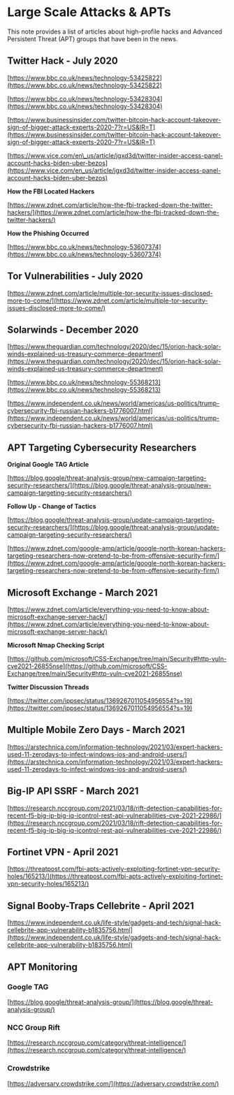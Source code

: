 # Large Scale Attacks & APTs

This note provides a list of articles about high-profile hacks and Advanced Persistent Threat (APT) groups that have been in the news.

## Twitter Hack - July 2020

[https://www.bbc.co.uk/news/technology-53425822](https://www.bbc.co.uk/news/technology-53425822)

[https://www.bbc.co.uk/news/technology-53428304](https://www.bbc.co.uk/news/technology-53428304)

[https://www.businessinsider.com/twitter-bitcoin-hack-account-takeover-sign-of-bigger-attack-experts-2020-7?r=US&IR=T](https://www.businessinsider.com/twitter-bitcoin-hack-account-takeover-sign-of-bigger-attack-experts-2020-7?r=US&IR=T)

[https://www.vice.com/en\_us/article/jgxd3d/twitter-insider-access-panel-account-hacks-biden-uber-bezos](https://www.vice.com/en_us/article/jgxd3d/twitter-insider-access-panel-account-hacks-biden-uber-bezos)

**How the FBI Located Hackers**

[https://www.zdnet.com/article/how-the-fbi-tracked-down-the-twitter-hackers/](https://www.zdnet.com/article/how-the-fbi-tracked-down-the-twitter-hackers/)

**How the Phishing Occurred**

[https://www.bbc.co.uk/news/technology-53607374](https://www.bbc.co.uk/news/technology-53607374)

## Tor Vulnerabilities - July 2020

[https://www.zdnet.com/article/multiple-tor-security-issues-disclosed-more-to-come/](https://www.zdnet.com/article/multiple-tor-security-issues-disclosed-more-to-come/)

## Solarwinds - December 2020

[https://www.theguardian.com/technology/2020/dec/15/orion-hack-solar-winds-explained-us-treasury-commerce-department](https://www.theguardian.com/technology/2020/dec/15/orion-hack-solar-winds-explained-us-treasury-commerce-department)

[https://www.bbc.co.uk/news/technology-55368213](https://www.bbc.co.uk/news/technology-55368213)  
  
[https://www.independent.co.uk/news/world/americas/us-politics/trump-cybersecurity-fbi-russian-hackers-b1776007.html](https://www.independent.co.uk/news/world/americas/us-politics/trump-cybersecurity-fbi-russian-hackers-b1776007.html)

## APT Targeting Cybersecurity Researchers

**Original Google TAG Article**

[https://blog.google/threat-analysis-group/new-campaign-targeting-security-researchers/](https://blog.google/threat-analysis-group/new-campaign-targeting-security-researchers/)

**Follow Up - Change of Tactics**

[https://blog.google/threat-analysis-group/update-campaign-targeting-security-researchers/](https://blog.google/threat-analysis-group/update-campaign-targeting-security-researchers/)

[https://www.zdnet.com/google-amp/article/google-north-korean-hackers-targeting-researchers-now-pretend-to-be-from-offensive-security-firm/](https://www.zdnet.com/google-amp/article/google-north-korean-hackers-targeting-researchers-now-pretend-to-be-from-offensive-security-firm/)

## Microsoft Exchange - March 2021

[https://www.zdnet.com/article/everything-you-need-to-know-about-microsoft-exchange-server-hack/](https://www.zdnet.com/article/everything-you-need-to-know-about-microsoft-exchange-server-hack/)

**Microsoft Nmap Checking Script**

[https://github.com/microsoft/CSS-Exchange/tree/main/Security#http-vuln-cve2021-26855nse](https://github.com/microsoft/CSS-Exchange/tree/main/Security#http-vuln-cve2021-26855nse)

**Twitter Discussion Threads**

[https://twitter.com/ippsec/status/1369267011054956554?s=19](https://twitter.com/ippsec/status/1369267011054956554?s=19)

## Multiple Mobile Zero Days - March 2021

[https://arstechnica.com/information-technology/2021/03/expert-hackers-used-11-zerodays-to-infect-windows-ios-and-android-users/](https://arstechnica.com/information-technology/2021/03/expert-hackers-used-11-zerodays-to-infect-windows-ios-and-android-users/)

## Big-IP API SSRF - March 2021

[https://research.nccgroup.com/2021/03/18/rift-detection-capabilities-for-recent-f5-big-ip-big-iq-icontrol-rest-api-vulnerabilities-cve-2021-22986/](https://research.nccgroup.com/2021/03/18/rift-detection-capabilities-for-recent-f5-big-ip-big-iq-icontrol-rest-api-vulnerabilities-cve-2021-22986/)

## Fortinet VPN - April 2021

[https://threatpost.com/fbi-apts-actively-exploiting-fortinet-vpn-security-holes/165213/](https://threatpost.com/fbi-apts-actively-exploiting-fortinet-vpn-security-holes/165213/)

## Signal Booby-Traps Cellebrite - April 2021

[https://www.independent.co.uk/life-style/gadgets-and-tech/signal-hack-cellebrite-app-vulnerability-b1835756.html](https://www.independent.co.uk/life-style/gadgets-and-tech/signal-hack-cellebrite-app-vulnerability-b1835756.html)

## APT Monitoring

### Google TAG

[https://blog.google/threat-analysis-group/](https://blog.google/threat-analysis-group/)

### NCC Group Rift

[https://research.nccgroup.com/category/threat-intelligence/](https://research.nccgroup.com/category/threat-intelligence/)


### Crowdstrike

[https://adversary.crowdstrike.com/](https://adversary.crowdstrike.com/)